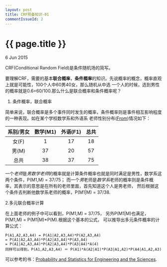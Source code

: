 ```yaml
---
layout: post
title: CRF预备知识-01
commentIssueId: 2
---
```


{{ page.title }}
================

<p class="meta">6 Jun 2015 </p>

CRF(Conditional Random Field)是条件随机场的简写。

要理解CRF，需要的基本**联合概率**，**条件概率**的知识。先说概率的概念，概率直观上就是可能性，100个人中60男40女，那么随机从中选
一个人的时候，选到男性的概率就是0.6=60/100.那么什么是联合概率和条件概率呢？

1. 条件概率，联合概率

  简单来说，联合概率是多个事件同时发生的概率，条件概率则是事件相互影响程度的一种表现。如在某个学校数学系和外语系
  老师性别分布([From](http://www.ling.upenn.edu/courses/cogs501/Bayes1.html))情况如下：

  |系别/男女  |数学(M1)  |外语(F1)   |总共  |
  |:--------:|:--------:|:---------:|:----:|
  |女(F)     |1         |17         |18    |
  |男(M)     |37        |20         |57    |
  |总共      |38        |37         |75    |
  
  一个*老师*是*男数学老师*的概率就是计算条件概率也就是同时满足是男性，数学系这两个条件，P(M1,M) = 37/75；
  而一个*男*老师是*数学系*老师的概率则是条件概率，其表示的意思是在所有的老师里面，首先知道这个人是男老师，
  然后根据这个条件去判断他数学系老师的概率，P(M1|M) = 37/38.

2.多元联合概率计算

  在上面老师的例子中可以看到，P(M1,M) = 37/75， 另外P(M1|M)也满足，P(M1,M) = P(M1|M)*P(M).根据这个基本的公式，
  可以推导出多元条件概率的计算公式：
  
  ```
  P(A1,A2,A3,A4) = P(A1|A2,A3,A4)*P(A2,A3,A4)
  = P(A1|A2,A3,A4)*P(A2|A3,A4)*P(A3,A4)
  = P(A1|A2,A3,A4)*P(A2|A3,A4)*P(A3|A4)*A(4)
  同样可以得到，P(A1,A2,A3,A4) ＝ P(A1)*A(A2|A1)*P(A3|A1,A2)*P(A4|A1,A2,A3)
  ```

可以参考的书：[Probability and Statistics for Engineering and the Sciences](http://folk.ntnu.no/jenswerg/40CEFd01.pdf).













